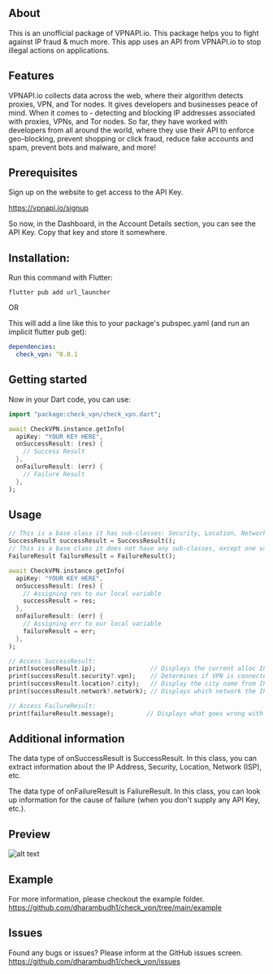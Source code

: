 <!--
This README describes the package. If you publish this package to pub.dev,
this README's contents appear on the landing page for your package.

For information about how to write a good package README, see the guide for
[writing package pages](https://dart.dev/guides/libraries/writing-package-pages).

For general information about developing packages, see the Dart guide for
[creating packages](https://dart.dev/guides/libraries/create-library-packages)
and the Flutter guide for
[developing packages and plugins](https://flutter.dev/developing-packages).
-->

## About
This is an unofficial package of VPNAPI.io. This package helps you to fight against IP fraud & much more. This app uses an API from VPNAPI.io to stop illegal actions on applications.

## Features
VPNAPI.io collects data across the web, where their algorithm detects proxies, VPN, and Tor nodes. It gives developers and businesses peace of mind. When it comes to - detecting and blocking IP addresses associated with proxies, VPNs, and Tor nodes. So far, they have worked with developers from all around the world, where they use their API to enforce geo-blocking, prevent shopping or click fraud, reduce fake accounts and spam, prevent bots and malware, and more!

## Prerequisites
Sign up on the website to get access to the API Key.

https://vpnapi.io/signup 

So now, in the Dashboard, in the Account Details section, you can see the API Key. Copy that key and store it somewhere.

## Installation:
Run this command with Flutter:
```console
flutter pub add url_launcher
```

OR

This will add a line like this to your package's pubspec.yaml (and run an implicit flutter pub get):
```yaml
dependencies:
  check_vpn: ^0.0.1
```

## Getting started
Now in your Dart code, you can use:
```dart
import "package:check_vpn/check_vpn.dart";
```

```dart
await CheckVPN.instance.getInfo(
  apiKey: "YOUR KEY HERE",
  onSuccessResult: (res) {
    // Success Result
  },
  onFailureResult: (err) {
    // Failure Result
  },
);
```

## Usage
```dart
// This is a base class it has sub-classes: Security, Location, Network & etc.
SuccessResult successResult = SuccessResult();
// This is a base class it does not have any sub-classes, except one variable.
FailureResult failureResult = FailureResult();

await CheckVPN.instance.getInfo(
  apiKey: "YOUR KEY HERE",
  onSuccessResult: (res) {
    // Assigning res to our local variable
    successResult = res;
  },
  onFailureResult: (err) {
    // Assigning err to our local variable
    failureResult = err;
  },
);

// Access SuccessResult:
print(successResult.ip);               // Displays the current alloc IP address
print(successResult.security?.vpn);    // Determines if VPN is connected or not
print(successResult.location?.city);   // Display the city name from IP address
print(successResult.network?.network); // Displays which network the IP belongs

// Access FailureResult:
print(failureResult.message);         // Displays what goes wrong with package
```

## Additional information
The data type of onSuccessResult is SuccessResult. In this class, you can extract information about the IP Address, Security, Location, Network (ISP), etc.

The data type of onFailureResult is FailureResult. In this class, you can look up information for the cause of failure (when you don't supply any API Key, etc.).

## Preview
![alt text](https://i.postimg.cc/fRGS0YKB/Screenshot-2023-08-26-at-11-39-46-AM.png "img")

## Example
For more information, please checkout the example folder. https://github.com/dharambudh1/check_vpn/tree/main/example

## Issues
Found any bugs or issues? Please inform at the GitHub issues screen. https://github.com/dharambudh1/check_vpn/issues
